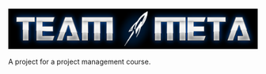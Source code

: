 ![logo](https://raw.githubusercontent.com/vs-slavchev/TEAM-META/master/logo.png)

A project for a project management course.
